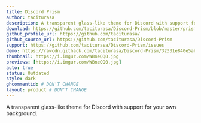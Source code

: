 ```yaml
---
title: Discord Prism
author: taciturasa
description: A transparent glass-like theme for Discord with support for your own background.
download: https://github.com/taciturasa/Discord-Prism/blob/master/prism.css
github_profile_url: https://github.com/taciturasa/
github_source_url: https://github.com/taciturasa/Discord-Prism
support: https://github.com/taciturasa/Discord-Prism/issues
demo: https://rawcdn.githack.com/taciturasa/Discord-Prism/32331e840e5abb9b81f00ce8aaedcfb0f3ec87aa/prism.css
thumbnail: https://i.imgur.com/WBneQQ0.jpg
previews: [https://i.imgur.com/WBneQQ0.jpg]
auto: true
status: Outdated
style: dark
ghcommentid: # DON'T CHANGE
layout: product # DON'T CHANGE
---
```

A transparent glass-like theme for Discord with support for your own background.